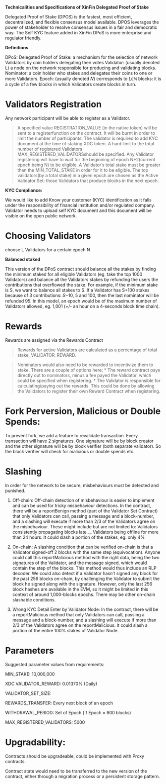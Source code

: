 ﻿**Technicalities and Specifications of XinFin Delegated Proof of Stake**

Delegated Proof of Stake (DPOS) is the fastest, most efficient, decentralized, and flexible consensus model available. DPOS leverages the power of stakeholder to resolve consensus issues in a fair and democratic way. The Self KYC feature added in XinFin DPoS is more enterprise and regulator friendly.

**Definitions**

DPoS: Delegated Proof of Stake: a mechanism for the selection of network Validators by coin holders delegating their votes Validator: (usually denoted L) a node on the network responsible for producing and validating blocks. Nominator: a coin holder who stakes and delegates their coins to one or more Validators. Epoch: (usually denoted 𝑁) corresponds to 𝐿∈ℕ blocks: it is a cycle of a few blocks in which Validators create blocks in turn.

# **Validators Registration**

Any network participant will be able to register as a Validator.

>A specified value REGISTRATION_VALUE (in the native token) will be sent to a registerfunction on the contract. It will be burnt in order to limit the number of participants.
>The validator is required to add KYC document at the time of staking XDC token.
>A hard limit to the total number of registered Validators MAX_REGISTERED_VALIDATORSshould be specified.
>Any Validator registering will have to wait for the beginning of epoch N+2(current epoch being N) to be eligible.
>A Validator’s total stake must be greater than the MIN_TOTAL_STAKE in order for it to be eligible.
>The top validators(by a total stake) in a given epoch are chosen as the Active Validator Set: those Validators that produce blocks in the next epoch.

**KYC Compliance:**

We would like to add Know your customer (KYC) identification as it falls under the responsibility of financial institution and/or regulated company. Validator needs to upload self KYC document and this document will be visible on the open public network.

# **Choosing Validators**

choose L Validators for a certain epoch N

**Balanced staked**

This version of the DPoS contract should balance all the stakes by finding the minimum staked for all eligible Validators (eg. take the top 1000 Validators) and balance all the Validators stakes by refunding the users the contributions that overflowed the stake.
For example, if the minimum stake is S, we want to balance all stakes to S. If a Validator has S+100 stakes because of 3 contributions: 𝑆−10, 5 and 100, then the last nominator will be refunded 95.
In this model, an epoch would be of the maximum number of Validators allowed, eg. 1,001 (+/- an hour on a 4-seconds block time chain).

# **Rewards**

Rewards are assigned via the Rewards Contract

>Rewards for active Validators are calculated as a percentage of total stake, VALIDATOR_REWARD.

>Nominators would also need to be rewarded to incentivize them to stake. There are a couple of options here: * The reward contract pays directly out to nominators, minus a fee payed the Validator, which could be specified when registering. * The Validator is responsible for calculating/paying out the rewards. This could be done by allowing the Validators to register their own Reward Contract when registering.

# **Fork Perversion, Malicious or Double Spends:**

To prevent fork, we add a feature to revalidate transaction. Every transaction will have 2 signatures. One signature will be by block creator and the other signature will be by block verifier (both separate validator). So the block verifier will check for malicious or double spends etc.

# **Slashing**

In order for the network to be secure, misbehaviours must be detected and punished.

1. Off-chain: Off-chain detection of misbehaviour is easier to implement and can be used for tricky misbehaviour detections.
In the contract, there will be a reportBenign method (part of the Validator Set Contract) that only Validators can call, passing a message and a block-number, and a slashing will execute if more than 2/3 of the Validators agree on the misbehaviour.
These might include but are not limited to: Validators consistently propagating blocks late __ Validators being offline for more than 24 hours.
It could slash a portion of the stakes, eg. only 4%

2. On-chain: A slashing condition that can be verified on-chain is that a Validator signed-off 2 blocks with the same step (equivocation). Anyone could call this reportMalicious method with the right data, being the two signatures of the Validator, and the message signed, which would contain the step of the blocks. This method would thus include an RLP decoder.
We could also detect if a Validator hasn’t signed any block for the past 256 blocks on-chain, by challenging the Validator to submit the block he signed along with the signature. However, only the last 256 block hashes are available in the EVM, so it might be limited in this context of around 1,000-blocks epochs.
There may be other on-chain slashable conditions.

3. Wrong KYC Detail Enter by Validator Node: In the contract, there will be a reportMalicious method that only Validators can call, passing a message and a block-number, and a slashing will execute if more than 2/3 of the Validators agree on the reportMalicious. It could slash a portion of the entire 100% stakes of Validator Node.


# **Parameters**

Suggested parameter values from requirements: 

MIN_STAKE: 10,000,000

XDC VALIDATOR_REWARD: 0.01370% (Daily) 

VALIDATOR_SET_SIZE:  

REWARDS_TRANSFER: Every next block of an epoch 

WITHDRAWAL_PERIOD: Set of Epoch ( 1 Epoch = 900 blocks) 

MAX_REGISTERED_VALIDATORS: 5000

# **Upgradability:**

Contracts should be upgradeable, could be implemented with Proxy contracts.

Contract state would need to be transferred to the new version of the contract, either through a migration process or a persistent storage pattern.

